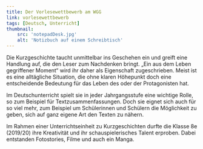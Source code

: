 ```yaml
---
title: Der Vorlesewettbewerb am WGG
link: vorlesewettbewerb
tags: [Deutsch, Unterricht]
thumbnail: 
    src: 'notepadDesk.jpg'
    alt: 'Notizbuch auf einem Schreibtisch'
---
```


Die Kurzgeschichte taucht unmittelbar ins Geschehen ein und greift eine Handlung auf, die den Leser zum Nachdenken bringt. „Ein aus dem Leben gegriffener Moment“ wird ihr daher als Eigenschaft zugeschrieben. Meist ist es eine alltägliche Situation, die ohne klaren Höhepunkt doch eine entscheidende Bedeutung für das Leben des oder der Protagonisten hat.

Im Deutschunterricht spielt sie in jeder Jahrgangsstufe eine wichtige Rolle, so zum Beispiel für Textzusammenfassungen. Doch sie eignet sich auch für so viel mehr, zum Beispiel um Schülerinnen und Schülern die Möglichkeit zu geben, sich auf ganz eigene Art den Texten zu nähern.

Im Rahmen einer Unterrichtseinheit zu Kurzgeschichten durfte die Klasse 8e (2019/20) ihre Kreativität und ihr schauspielerisches Talent erproben. Dabei entstanden Fotostories, Filme und auch ein Manga.